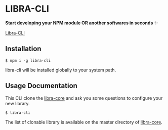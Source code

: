 # LIBRA-CLI

**Start developing your NPM module OR another softwares in seconds** ✨

[Libra-CLI](/Screenshot.png)


## Installation

```
$ npm i -g libra-cli
```

libra-cli will be installed globally to your system path.

## Usage Documentation
This CLI clone the [libra-core](https://github.com/alessaloisio/libra-core) and ask you some questions to configure your new library.

```
$ libra-cli
```

The list of clonable library is available on the master directory of [libra-core](https://github.com/alessaloisio/libra-core).
